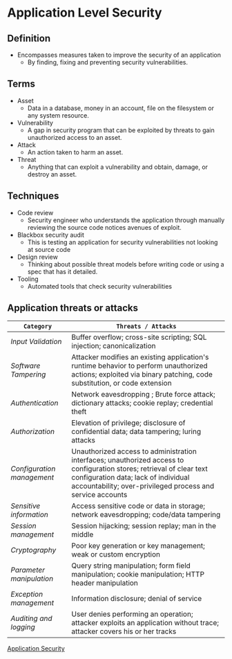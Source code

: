 # Application Level Security

## Definition

* Encompasses measures taken to improve the security of an application
    * By finding, fixing and preventing security vulnerabilities.

## Terms

* Asset
    * Data in a database, money in an account, file on the filesystem or any system resource.
* Vulnerability
    * A gap in security program that can be exploited by threats to gain unauthorized access to an asset.
* Attack
    * An action taken to harm an asset.
* Threat
    * Anything that can exploit a vulnerability and obtain, damage, or destroy an asset.

## Techniques

* Code review
    * Security engineer who understands the application through manually reviewing the source code notices avenues of exploit.
* Blackbox security audit
    * This is testing an application for security vulnerabilities not looking at source code
* Design review
    * Thinking about possible threat models before writing code or using a spec that has it detailed.
* Tooling
    * Automated tools that check security vulnerabilities

## Application threats or attacks

| `Category` | `Threats / Attacks` |
| --- | --- |
| *Input Validation* | Buffer overflow; cross-site scripting; SQL injection; canonicalization |
| *Software Tampering* | Attacker modifies an existing application's runtime behavior to perform unauthorized actions; exploited via binary patching, code substitution, or code extension |
| *Authentication* | Network eavesdropping ; Brute force attack; dictionary attacks; cookie replay; credential theft |
| *Authorization* | Elevation of privilege; disclosure of confidential data; data tampering; luring attacks |
| *Configuration management* | Unauthorized access to administration interfaces; unauthorized access to configuration stores; retrieval of clear text configuration data; lack of individual accountability; over-privileged process and service accounts |
| *Sensitive information* | Access sensitive code or data in storage; network eavesdropping; code/data tampering |
| *Session management* | Session hijacking; session replay; man in the middle |
| *Cryptography* | Poor key generation or key management; weak or custom encryption |
| *Parameter manipulation* | Query string manipulation; form field manipulation; cookie manipulation; HTTP header manipulation |
| *Exception management* | Information disclosure; denial of service |
| *Auditing and logging* | User denies performing an operation; attacker exploits an application without trace; attacker covers his or her tracks |

[Application Security](https://en.wikipedia.org/wiki/Application_security)
